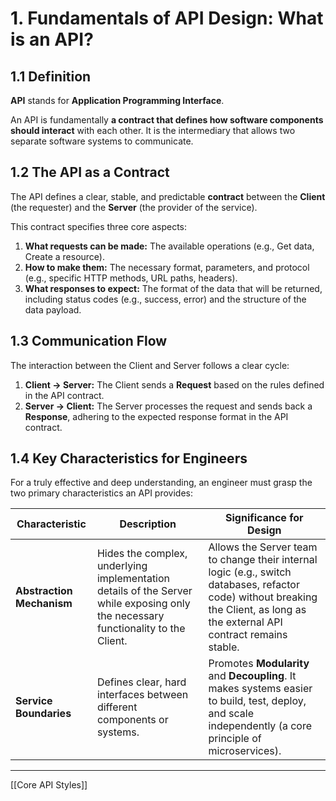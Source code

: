 # 1. Fundamentals of API Design: What is an API?

## 1.1 Definition

**API** stands for **Application Programming Interface**.

An API is fundamentally **a contract that defines how software components should interact** with each other. It is the intermediary that allows two separate software systems to communicate.
## 1.2 The API as a Contract

The API defines a clear, stable, and predictable **contract** between the **Client** (the requester) and the **Server** (the provider of the service).

This contract specifies three core aspects:

1. **What requests can be made:** The available operations (e.g., Get data, Create a resource).
2. **How to make them:** The necessary format, parameters, and protocol (e.g., specific HTTP methods, URL paths, headers).
3. **What responses to expect:** The format of the data that will be returned, including status codes (e.g., success, error) and the structure of the data payload.

## 1.3 Communication Flow

The interaction between the Client and Server follows a clear cycle:

1. **Client → Server:** The Client sends a **Request** based on the rules defined in the API contract.    
2. **Server → Client:** The Server processes the request and sends back a **Response**, adhering to the expected response format in the API contract.

## 1.4 Key Characteristics for Engineers

For a truly effective and deep understanding, an engineer must grasp the two primary characteristics an API provides:

|Characteristic|Description|Significance for Design|
|---|---|---|
|**Abstraction Mechanism**|Hides the complex, underlying implementation details of the Server while exposing only the necessary functionality to the Client.|Allows the Server team to change their internal logic (e.g., switch databases, refactor code) without breaking the Client, as long as the external API contract remains stable.|
|**Service Boundaries**|Defines clear, hard interfaces between different components or systems.|Promotes **Modularity** and **Decoupling**. It makes systems easier to build, test, deploy, and scale independently (a core principle of microservices).|

---
[[Core API Styles]]